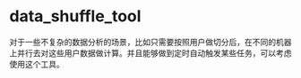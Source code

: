 # data_shuffle_tool
对于一些不复杂的数据分析的场景，比如只需要按照用户做切分后，在不同的机器上并行去对这些用户数据做计算。并且能够做到定时自动触发某些任务，可以考虑使用这个工具。
